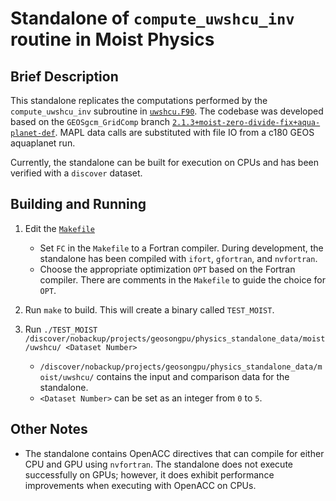 # Standalone of `compute_uwshcu_inv` routine in Moist Physics

## Brief Description

This standalone replicates the computations performed by the `compute_uwshcu_inv` subroutine in [`uwshcu.F90`](https://github.com/GEOS-ESM/GEOSgcm_GridComp/blob/2.1.3%2Bmoist-zero-divide-fix%2Baqua-planet-def/GEOSagcm_GridComp/GEOSphysics_GridComp/GEOSmoist_GridComp/uwshcu.F90).  The codebase was developed based on the `GEOSgcm_GridComp` branch [`2.1.3+moist-zero-divide-fix+aqua-planet-def`](https://github.com/GEOS-ESM/GEOSgcm_GridComp/tree/2.1.3%2Bmoist-zero-divide-fix%2Baqua-planet-def).  MAPL data calls are substituted with file IO from a c180 GEOS aquaplanet run.

Currently, the standalone can be built for execution on CPUs and has been verified with a `discover` dataset.

## Building and Running

1. Edit the [`Makefile`](https://github.com/GEOS-ESM/GEOSgcm_GridComp/blob/orphan/openacc/moist/uw_shal_conv/Makefile)
    - Set `FC` in the `Makefile` to a Fortran compiler.  During development, the standalone has been compiled with `ifort`, `gfortran`, and `nvfortran`.
    - Choose the appropriate optimization `OPT` based on the Fortran compiler.  There are comments in the `Makefile` to guide the choice for `OPT`.

2. Run `make` to build.  This will create a binary called `TEST_MOIST`.

3. Run `./TEST_MOIST /discover/nobackup/projects/geosongpu/physics_standalone_data/moist/uwshcu/ <Dataset Number>`
    - `/discover/nobackup/projects/geosongpu/physics_standalone_data/moist/uwshcu/` contains the input and comparison data for the standalone.
    - `<Dataset Number>` can be set as an integer from `0` to `5`.

## Other Notes
- The standalone contains OpenACC directives that can compile for either CPU and GPU using `nvfortran`.  The standalone does not execute successfully on GPUs; however, it does exhibit performance improvements when executing with OpenACC on CPUs.
